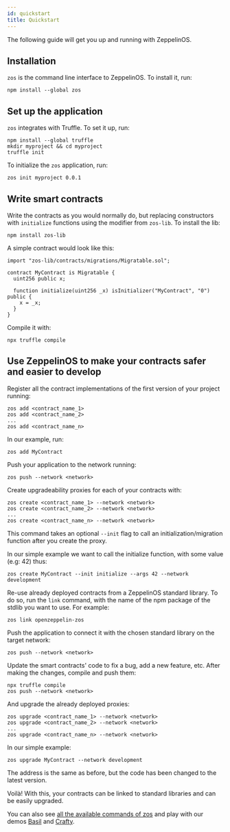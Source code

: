 ```yaml
---
id: quickstart
title: Quickstart
---
```


The following guide will get you up and running with ZeppelinOS.

## Installation

`zos` is the command line interface to ZeppelinOS. To install it, run:

    npm install --global zos

## Set up the application

`zos` integrates with Truffle. To set it up, run:

    npm install --global truffle
    mkdir myproject && cd myproject
    truffle init

To initialize the `zos` application, run:

    zos init myproject 0.0.1

## Write smart contracts

Write the contracts as you would normally do, but replacing constructors with
`initialize` functions using the modifier from `zos-lib`. To install the lib:

    npm install zos-lib

A simple contract would look like this:

    import "zos-lib/contracts/migrations/Migratable.sol";

    contract MyContract is Migratable {
      uint256 public x;

      function initialize(uint256 _x) isInitializer("MyContract", "0") public {
        x = _x;
      }
    }

Compile it with:

    npx truffle compile

## Use ZeppelinOS to make your contracts safer and easier to develop

Register all the contract implementations of the first version of your
project running:

    zos add <contract_name_1>
    zos add <contract_name_2>
    ...
    zos add <contract_name_n>

In our example, run:

    zos add MyContract

Push your application to the network running:

    zos push --network <network>

Create upgradeability proxies for each of your contracts with:

    zos create <contract_name_1> --network <network>
    zos create <contract_name_2> --network <network>
    ...
    zos create <contract_name_n> --network <network>

This command takes an optional `--init` flag to call an initialization/migration
function after you create the proxy.

In our simple example we want to call the initialize function, with some value
(e.g: 42) thus:

    zos create MyContract --init initialize --args 42 --network development

Re-use already deployed contracts from a ZeppelinOS standard library. To do so,
run the `link` command, with the name of the npm package of the stdlib you
want to use. For example:

    zos link openzeppelin-zos

Push the application to connect it with the chosen standard library on the
target network:

    zos push --network <network>

Update the smart contracts' code to fix a bug, add a new feature, etc. After
making the changes, compile and push them:

    npx truffle compile
    zos push --network <network>

And upgrade the already deployed proxies:

    zos upgrade <contract_name_1> --network <network>
    zos upgrade <contract_name_2> --network <network>
    ...
    zos upgrade <contract_name_n> --network <network>

In our simple example:

    zos upgrade MyContract --network development

The address is the same as before, but the code has been changed to the latest
version.

Voilà! With this, your contracts can be linked to standard libraries and can be
easily upgraded.

You can also see
[all the available commands of zos](https://docs.zeppelinos.org/docs/clifront.html)
and play with our demos
[Basil](https://docs.zeppelinos.org/docs/basil.html) and
[Crafty](https://docs.zeppelinos.org/docs/crafty.html).
